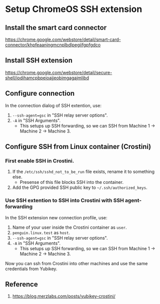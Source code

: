 # Setup ChromeOS SSH extension

## Install the smart card connector

https://chrome.google.com/webstore/detail/smart-card-connector/khpfeaanjngmcnplbdlpegiifgpfgdco

## Install SSH extension

https://chrome.google.com/webstore/detail/secure-shell/iodihamcpbpeioajjeobimgagajmlibd

## Configure connection

In the connection dialog of SSH extention, use:

1. `--ssh-agent=gsc` in "SSH relay server options".
1. `-A` in "SSH Arguments".
    - This setups up SSH forwarding, so we can SSH from Machine 1 -> Machine 2 -> Machine 3.

## Configure SSH from Linux container (Crostini)

### First enable SSH in Crostini.

1. If the `/etc/ssh/sshd_not_to_be_run` file exists, rename it to something else.
    - Presense of this file blocks SSH into the container.
1. Add the GPG provided SSH public key to `~/.ssh/authorized_keys`.

### Use SSH extention to SSH into Crostini with SSH agent-forwarding

In the SSH extension new connection profile, use:
1. Name of your user inside the Crostini container as `user`.
1. `penguin.linux.test` as `host`.
1. `--ssh-agent=gsc` in "SSH relay server options".
1. `-A` in "SSH Arguments".
    - This setups up SSH forwarding, so we can SSH from Machine 1 -> Machine 2 -> Machine 3.

Now you can ssh from Crostini into other machines and use the same credentials from Yubikey.

## Reference
1. https://blog.merzlabs.com/posts/yubikey-crostini/